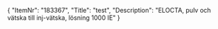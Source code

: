 {
  "ItemNr": "183367",
  "Title": "test",
  "Description": "ELOCTA, pulv och vätska till inj-vätska, lösning 1000 IE"
}